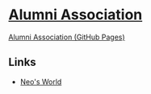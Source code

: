 # [Alumni Association](http://alumni.g3.xrea.com/)

[Alumni Association (GitHub Pages)](https://neos21.github.io/alumni-association/)


## Links

- [Neo's World](https://neos21.net/)
